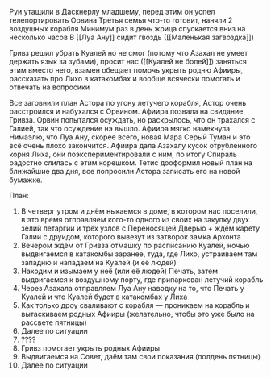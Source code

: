 
Руи утащили в Даскнерлу младшему, перед этим он успел телепортировать Орвина
Третья семья что-то готовит, наняли 2 воздушных корабля
Минимум раз в день жрица спускается вниз на несколько часов
В [[Луа Ану]] сидит гвоздь ([[Маленькая загвоздка]])

Гривз решил убрать Куалей но не смог (потому что Азахал не умеет держать язык за зубами), просит нас ([[Куалей не болей]]) заняться этим вместо него, взамен обещает помочь укрыть родню Афииры, рассказать про Лихо в катакомбах и вообще всячески помогать и отвечать на вопросики

Все заговнили план Астора по угону летучего корабля, Астор очень расстроился и набухался с Орвином. 
Афиира позвала на свидание Гривза. Орвин попытался осуждать, но раскрылось, что он трахался с Галией, так что осуждение нэ вышло.
Афиира мягко намекнула Нимаэлю, что Луа Ану, скорее всего, новая Мара Серый Туман и это всё очень плохо закончится.
Афиира дала Азахалу кусок отрубленного корня Лиха, они поэкспериментировали с ним, по итогу Спираль радостно слилась с этим корешком.
Тетис дооформил новый план на ближайшие два дня, все попросили Астора записать его на новой бумажке.



План:

1. В четверг утром и днём ныкаемся в доме, в котором нас поселили, в это время отправляем кого-то одного из своих на закупку двух зелий летаргии и трёх узлов с Переносящей Дверью + ждём карету Галии с друидом, которого вывезут из затворок замка Архонта
2. Вечером ждём от Гривза отмашку по расписанию Куалей, ночью выдвигаемся в катакомбы заранее, туда, где Лихо, устраиваем там западню и нападаем на Куалей (и её людей)
3. Находим и изымаем у неё (или её людей) Печать, затем выдвигаемся к воздушному порту, где припаркован летучий корабль
4. Через Азахала отправляем Луа Ану наводку на то, что Печать у Куалей и что Куалей будет в катакомбах у Лиха
5. Как только дроу сваливают с корабля — проникаем на корабль и вытаскиваем родных Афииры (желательно, чтобы это уже было на рассвете пятницы)
6. Далее по ситуации
7. ????
8. Гривз помогает укрыть родных Афииры
9. Выдвигаемся на Совет, даём там свои показания (полдень пятницы)
10. Далее по ситуации


